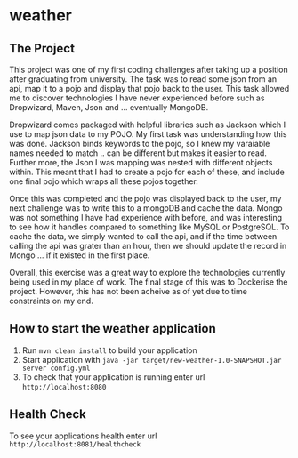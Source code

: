 # weather

The Project
---
This project was one of my first coding challenges after taking up a position after graduating from university. The task was to read some json from an api, map it to a pojo and display that pojo back to the user. This task allowed me to discover technologies I have never experienced before such as Dropwizard, Maven, Json and ... eventually MongoDB. 

Dropwizard comes packaged with helpful libraries such as Jackson which I use to map json data to my POJO. My first task was understanding how this was done. Jackson binds keywords to the pojo, so I knew my varaiable names needed to match .. can be different but makes it easier to read. Further more, the Json I was mapping was nested with different objects within. This meant that I had to create a pojo for each of these, and include one final pojo which wraps all these pojos together.

Once this was completed and the pojo was displayed back to the user, my next challenge was to write this to a mongoDB and cache the data. Mongo was not something I have had experience with before, and was interesting to see how it handles compared to something like MySQL or PostgreSQL. To cache the data, we simply wanted to call the api, and if the time between calling the api was grater than an hour, then we should update the record in Mongo ... if it existed in the first place.

Overall, this exercise was a great way to explore the technologies currently being used in my place of work. The final stage of this was to Dockerise the project. However, this has not been acheive as of yet due to time constraints on my end.

How to start the weather application
---

1. Run `mvn clean install` to build your application
1. Start application with `java -jar target/new-weather-1.0-SNAPSHOT.jar server config.yml`
1. To check that your application is running enter url `http://localhost:8080`

Health Check
---

To see your applications health enter url `http://localhost:8081/healthcheck`
